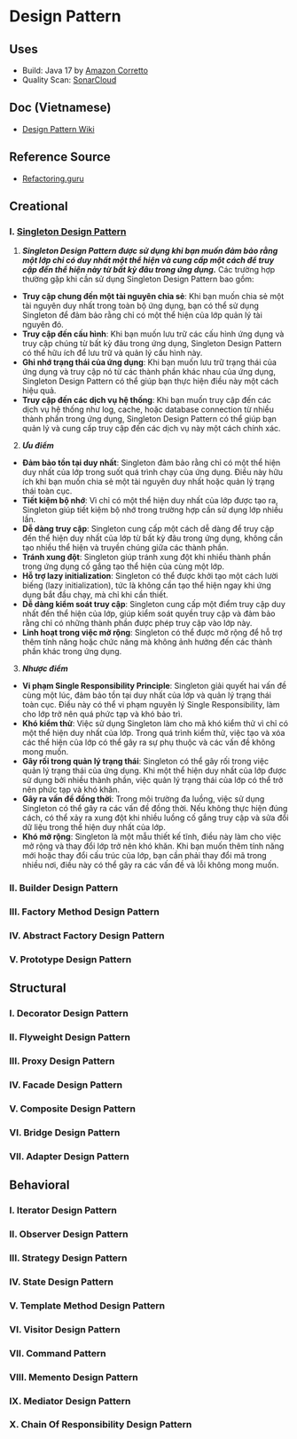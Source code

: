 # Design Pattern

## Uses
- Build: Java 17 by [Amazon Corretto](https://docs.aws.amazon.com/corretto/latest/corretto-17-ug/downloads-list.html)
- Quality Scan: [SonarCloud](https://sonarcloud.io/)

## Doc (Vietnamese)
- [Design Pattern Wiki](https://github.com/DuckWithNoSound/DesignPattern/wiki)

## Reference Source
- [Refactoring.guru](https://refactoring.guru/design-patterns/)

## Creational
### I. [Singleton Design Pattern](https://github.com/DuckWithNoSound/DesignPattern/wiki/Doc:-Singleton-Design-Pattern)
1. ***Singleton Design Pattern được sử dụng khi bạn muốn đảm bảo rằng một lớp chỉ có duy nhất một thể hiện và cung cấp một cách để truy cập đến thể hiện này từ bất kỳ đâu trong ứng dụng.*** Các trường hợp thường gặp khi cần sử dụng Singleton Design Pattern bao gồm:
- **Truy cập chung đến một tài nguyên chia sẻ**: Khi bạn muốn chia sẻ một tài nguyên duy nhất trong toàn bộ ứng dụng, bạn có thể sử dụng Singleton để đảm bảo rằng chỉ có một thể hiện của lớp quản lý tài nguyên đó.
- **Truy cập đến cấu hình**: Khi bạn muốn lưu trữ các cấu hình ứng dụng và truy cập chúng từ bất kỳ đâu trong ứng dụng, Singleton Design Pattern có thể hữu ích để lưu trữ và quản lý cấu hình này.
- **Ghi nhớ trạng thái của ứng dụng**: Khi bạn muốn lưu trữ trạng thái của ứng dụng và truy cập nó từ các thành phần khác nhau của ứng dụng, Singleton Design Pattern có thể giúp bạn thực hiện điều này một cách hiệu quả.
- **Truy cập đến các dịch vụ hệ thống**: Khi bạn muốn truy cập đến các dịch vụ hệ thống như log, cache, hoặc database connection từ nhiều thành phần trong ứng dụng, Singleton Design Pattern có thể giúp bạn quản lý và cung cấp truy cập đến các dịch vụ này một cách chính xác.
2. ***Ưu điểm***
- **Đảm bảo tồn tại duy nhất**: Singleton đảm bảo rằng chỉ có một thể hiện duy nhất của lớp trong suốt quá trình chạy của ứng dụng. Điều này hữu ích khi bạn muốn chia sẻ một tài nguyên duy nhất hoặc quản lý trạng thái toàn cục.
- **Tiết kiệm bộ nhớ**: Vì chỉ có một thể hiện duy nhất của lớp được tạo ra, Singleton giúp tiết kiệm bộ nhớ trong trường hợp cần sử dụng lớp nhiều lần.
- **Dễ dàng truy cập**: Singleton cung cấp một cách dễ dàng để truy cập đến thể hiện duy nhất của lớp từ bất kỳ đâu trong ứng dụng, không cần tạo nhiều thể hiện và truyền chúng giữa các thành phần.
- **Tránh xung đột**: Singleton giúp tránh xung đột khi nhiều thành phần trong ứng dụng cố gắng tạo thể hiện của cùng một lớp.
- **Hỗ trợ lazy initialization**: Singleton có thể được khởi tạo một cách lười biếng (lazy initialization), tức là không cần tạo thể hiện ngay khi ứng dụng bắt đầu chạy, mà chỉ khi cần thiết.
- **Dễ dàng kiểm soát truy cập**: Singleton cung cấp một điểm truy cập duy nhất đến thể hiện của lớp, giúp kiểm soát quyền truy cập và đảm bảo rằng chỉ có những thành phần được phép truy cập vào lớp này.
- **Linh hoạt trong việc mở rộng**: Singleton có thể được mở rộng để hỗ trợ thêm tính năng hoặc chức năng mà không ảnh hưởng đến các thành phần khác trong ứng dụng.
3. ***Nhược điểm***
- **Vi phạm Single Responsibility Principle**: Singleton giải quyết hai vấn đề cùng một lúc, đảm bảo tồn tại duy nhất của lớp và quản lý trạng thái toàn cục. Điều này có thể vi phạm nguyên lý Single Responsibility, làm cho lớp trở nên quá phức tạp và khó bảo trì.
- **Khó kiểm thử**: Việc sử dụng Singleton làm cho mã khó kiểm thử vì chỉ có một thể hiện duy nhất của lớp. Trong quá trình kiểm thử, việc tạo và xóa các thể hiện của lớp có thể gây ra sự phụ thuộc và các vấn đề không mong muốn.
- **Gây rối trong quản lý trạng thái**: Singleton có thể gây rối trong việc quản lý trạng thái của ứng dụng. Khi một thể hiện duy nhất của lớp được sử dụng bởi nhiều thành phần, việc quản lý trạng thái của lớp có thể trở nên phức tạp và khó khăn.
- **Gây ra vấn đề đồng thời**: Trong môi trường đa luồng, việc sử dụng Singleton có thể gây ra các vấn đề đồng thời. Nếu không thực hiện đúng cách, có thể xảy ra xung đột khi nhiều luồng cố gắng truy cập và sửa đổi dữ liệu trong thể hiện duy nhất của lớp.
- **Khó mở rộng**: Singleton là một mẫu thiết kế tĩnh, điều này làm cho việc mở rộng và thay đổi lớp trở nên khó khăn. Khi bạn muốn thêm tính năng mới hoặc thay đổi cấu trúc của lớp, bạn cần phải thay đổi mã trong nhiều nơi, điều này có thể gây ra các vấn đề và lỗi không mong muốn.
### II. Builder Design Pattern
### III. Factory Method Design Pattern
### IV. Abstract Factory Design Pattern
### V. Prototype Design Pattern

## Structural
### I. Decorator Design Pattern
### II. Flyweight Design Pattern
### III. Proxy Design Pattern
### IV. Facade Design Pattern
### V. Composite Design Pattern
### VI. Bridge Design Pattern
### VII. Adapter Design Pattern

## Behavioral
### I. Iterator Design Pattern
### II. Observer Design Pattern
### III. Strategy Design Pattern
### IV. State Design Pattern
### V. Template Method Design Pattern
### VI. Visitor Design Pattern
### VII. Command Pattern
### VIII. Memento Design Pattern
### IX. Mediator Design Pattern
### X. Chain Of Responsibility Design Pattern


